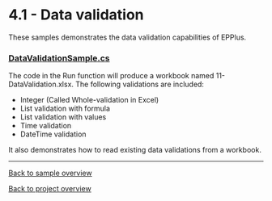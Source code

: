 ﻿# 4.1 - Data validation
These samples demonstrates the data validation capabilities of EPPlus.

### [DataValidationSample.cs](DataValidationSample.cs)
The code in the Run function will produce a workbook named 11-DataValidation.xlsx. The following validations are included:

- Integer (Called Whole-validation in Excel)
- List validation with formula
- List validation with values
- Time validation
- DateTime validation

It also demonstrates how to read existing data validations from a workbook.

---
[Back to sample overview](..%2FReadme.md)

[Back to project overview](..%2F..%2FReadme.md)